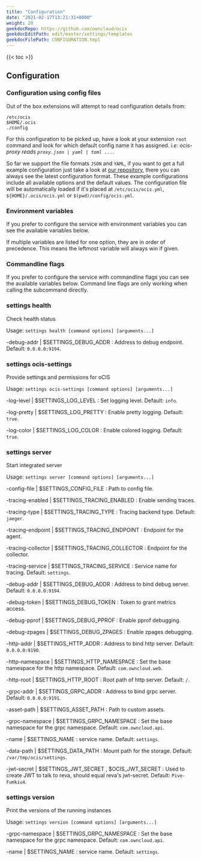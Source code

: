 ```yaml
---
title: "Configuration"
date: "2021-02-17T13:21:31+0000"
weight: 20
geekdocRepo: https://github.com/owncloud/ocis
geekdocEditPath: edit/master/settings/templates
geekdocFilePath: CONFIGURATION.tmpl
---
```


{{< toc >}}

## Configuration

### Configuration using config files

Out of the box extensions will attempt to read configuration details from:

```console
/etc/ocis
$HOME/.ocis
./config
```

For this configuration to be picked up, have a look at your extension `root` command and look for which default config name it has assigned. *i.e: ocis-proxy reads `proxy.json | yaml | toml ...`*.

So far we support the file formats `JSON` and `YAML`, if you want to get a full example configuration just take a look at [our repository](https://github.com/owncloud/ocis/tree/master/config), there you can always see the latest configuration format. These example configurations include all available options and the default values. The configuration file will be automatically loaded if it's placed at `/etc/ocis/ocis.yml`, `${HOME}/.ocis/ocis.yml` or `$(pwd)/config/ocis.yml`.

### Environment variables

If you prefer to configure the service with environment variables you can see the available variables below.

If multiple variables are listed for one option, they are in order of precedence. This means the leftmost variable will always win if given.

### Commandline flags

If you prefer to configure the service with commandline flags you can see the available variables below. Command line flags are only working when calling the subcommand directly.

### settings health

Check health status

Usage: `settings health [command options] [arguments...]`

-debug-addr |  $SETTINGS_DEBUG_ADDR
: Address to debug endpoint. Default: `0.0.0.0:9194`.

### settings ocis-settings

Provide settings and permissions for oCIS

Usage: `settings ocis-settings [command options] [arguments...]`

-log-level |  $SETTINGS_LOG_LEVEL
: Set logging level. Default: `info`.

-log-pretty |  $SETTINGS_LOG_PRETTY
: Enable pretty logging. Default: `true`.

-log-color |  $SETTINGS_LOG_COLOR
: Enable colored logging. Default: `true`.

### settings server

Start integrated server

Usage: `settings server [command options] [arguments...]`

-config-file |  $SETTINGS_CONFIG_FILE
: Path to config file.

-tracing-enabled |  $SETTINGS_TRACING_ENABLED
: Enable sending traces.

-tracing-type |  $SETTINGS_TRACING_TYPE
: Tracing backend type. Default: `jaeger`.

-tracing-endpoint |  $SETTINGS_TRACING_ENDPOINT
: Endpoint for the agent.

-tracing-collector |  $SETTINGS_TRACING_COLLECTOR
: Endpoint for the collector.

-tracing-service |  $SETTINGS_TRACING_SERVICE
: Service name for tracing. Default: `settings`.

-debug-addr |  $SETTINGS_DEBUG_ADDR
: Address to bind debug server. Default: `0.0.0.0:9194`.

-debug-token |  $SETTINGS_DEBUG_TOKEN
: Token to grant metrics access.

-debug-pprof |  $SETTINGS_DEBUG_PPROF
: Enable pprof debugging.

-debug-zpages |  $SETTINGS_DEBUG_ZPAGES
: Enable zpages debugging.

-http-addr |  $SETTINGS_HTTP_ADDR
: Address to bind http server. Default: `0.0.0.0:9190`.

-http-namespace |  $SETTINGS_HTTP_NAMESPACE
: Set the base namespace for the http namespace. Default: `com.owncloud.web`.

-http-root |  $SETTINGS_HTTP_ROOT
: Root path of http server. Default: `/`.

-grpc-addr |  $SETTINGS_GRPC_ADDR
: Address to bind grpc server. Default: `0.0.0.0:9191`.

-asset-path |  $SETTINGS_ASSET_PATH
: Path to custom assets.

-grpc-namespace |  $SETTINGS_GRPC_NAMESPACE
: Set the base namespace for the grpc namespace. Default: `com.owncloud.api`.

-name |  $SETTINGS_NAME
: service name. Default: `settings`.

-data-path |  $SETTINGS_DATA_PATH
: Mount path for the storage. Default: `/var/tmp/ocis/settings`.

-jwt-secret |  $SETTINGS_JWT_SECRET , $OCIS_JWT_SECRET
: Used to create JWT to talk to reva, should equal reva's jwt-secret. Default: `Pive-Fumkiu4`.

### settings version

Print the versions of the running instances

Usage: `settings version [command options] [arguments...]`

-grpc-namespace |  $SETTINGS_GRPC_NAMESPACE
: Set the base namespace for the grpc namespace. Default: `com.owncloud.api`.

-name |  $SETTINGS_NAME
: service name. Default: `settings`.

